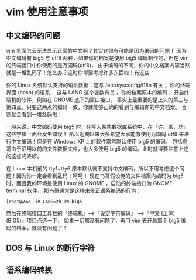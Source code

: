 # vim 使用注意事项

## 中文编码的问题
 vim 里面怎么无法显示正常的中文啊？其实这很有可能是因为编码的问题！ 因为中文编码有 big5 与 utf8 两种，如果你的档案是使用 big5 编码制作的，但在 vim 的终端接口中你使用的是万国码(utf8)， 由于编码的不同，你的中文档案内容当然就是一堆乱码了！怎么办？这时你得要考虑许多东西啦！有这些：

你的 Linux 系统默认支持的语系数据：这与 /etc/sysconfig/i18n 有关；
你的终端界面 (bash) 的语系： 这与 LANG 这个变数有关；
你的档案原本的编码；
开启终端机的软件，例如在 GNOME 底下的窗口接口。
事实上最重要的是上头的第三与第四点，只要这两点的编码一致，你就能够正确的看到与编辑你的中文档案。 否则就会看到一堆乱码啦！

一般来说，中文编码使用 big5 时，在写入某些数据库系统中，在『许、盖、功』这些字体上面会发生错误！ 所以近期以来大多希望大家能够使用万国码 utf8 来进行中文编码！但是在 Windows XP 上的软件常常默认使用 big5 的编码， 包括鸟哥由于沿用以前的文件数据文件，也大多使用 big5 的编码。此时就得要注意上述的这些咚咚啰。

在 Linux 本机前的 tty1~tty6 原本默认就不支持中文编码，所以不用考虑这个问题！因为你一定会看到乱码！呵呵！ 现在鸟哥假设俺的文件档案内编码为 big5 时，而且我的环境是使用 Linux 的 GNOME ，启动的终端接口为 GNOME-terminal 软件， 那鸟哥通常是这样来修正语系编码的行为：
```
[root@www ~]# LANG=zh_TW.big5
```
然后在终端接口工具栏的『终端机』-->『设定字符编码』 -->『中文 (正体) (BIG5)』项目点选一下， 如果一切都没有问题了，再用 vim 去开启那个 big5 编码的档案，就没有问题了！
## DOS 与 Linux 的断行字符
## 语系编码转换